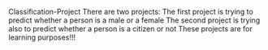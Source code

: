  Classification-Project
 There are two projects:
 The first project is trying to predict whether a person is a male or a female
 The second project is trying also to predict whether a person is a citizen or not
 These projects are for learning purposes!!! 
